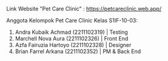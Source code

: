 Link Website "Pet Care Clinic" : https://petcareclinic.web.app/

Anggota Kelompok Pet Care Clinic Kelas S1IF-10-03:
1. Andra Kubaik Achmad    (2211102319) | Testing
2. Marchell Nova Aura     (2211102326) | Front End
3. Azfa Fairuzia Hartoyo  (2211102328) | Designer
4. Brian Farrel Arkana    (2211102352) | PM & Back End
